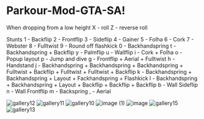 # Parkour-Mod-GTA-SA!
 
When dropping from a low height
X - roll 
Z - reverse roll

Stunts
1 - Backflip 
2 - Frontflip 
3 - Sideflip 
4 - Gainer 
5 - Folha 
6 - Cork 
7 - Webster 
8 - Fulltwist 
9 - Round off flashkick 
0 - Backhandspring 
t - Backhandspring + Backflip 
y - Palmflip 
u - Wallflip 
i - Cork + Folha 
o - Popup layout 
p - Jump and dive 
g - Frontflip + Aerial + Fulltwist 
h - Handstand 
j - Backhandspring + Backhandspring + Backhandspring + Fulltwist + Backflip + Fulltwist + Fulltwist + Backflip 
k - Backhandspring + Backhandspring + Layout + Fackhandspring + Flashkick 
l - Backhandspring + Backhandspring + Layout + Backflip + Backflip + Backflip 
b - Wall Sideflip 
n - Wall Frontflip 
m - Backspring 
, - Aerial 

![gallery12](https://user-images.githubusercontent.com/117010357/233629559-df10e3eb-0f7c-46ca-838b-157ce8697c2a.jpg)
![gallery11](https://user-images.githubusercontent.com/117010357/233629569-5cbcf370-1f04-431b-aff3-48ccd8139056.jpg)
![gallery10](https://user-images.githubusercontent.com/117010357/233629575-73a3027c-d7b2-4b52-95e0-da96fd9f64a3.jpg)
![image (1)](https://user-images.githubusercontent.com/117010357/233629579-31369d8c-108c-453d-99cd-564e5ed395be.png)
![image](https://user-images.githubusercontent.com/117010357/233629583-3a2a887d-cb09-43b9-a1cf-96448944b825.png)
![gallery15](https://user-images.githubusercontent.com/117010357/233629586-154f96af-64dc-4b14-815b-c1323405de9f.jpg)
![gallery13](https://user-images.githubusercontent.com/117010357/233629589-9c23792a-2c26-4714-a986-529ddc9b7c57.jpg)
